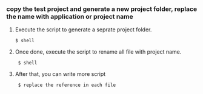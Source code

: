### copy the test project and generate a new project folder, replace the name with application or project name


1.  Execute the script to generate a seprate project folder.
     
        $ shell
2. Once done, execute the script to rename all file with project name.
  
        $ shell
3. After that, you can write more script

        $ replace the reference in each file
